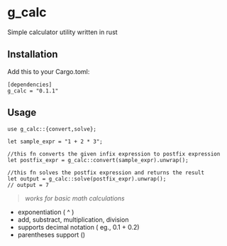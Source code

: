 # g_calc
Simple calculator utility written in rust

## Installation

Add this to your Cargo.toml:

    [dependencies]
    g_calc = "0.1.1"

## Usage

    use g_calc::{convert,solve};

    let sample_expr = "1 + 2 * 3";

    //this fn converts the given infix expression to postfix expression
    let postfix_expr = g_calc::convert(sample_expr).unwrap();

    //this fn solves the postfix expression and returns the result
    let output = g_calc::solve(postfix_expr).unwrap();
    // output = 7    

> *works for basic math calculations*

- exponentiation ( ^ )
- add, substract, multiplication, division
- supports decimal notation ( eg., 0.1 + 0.2)
- parentheses support ()